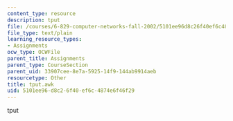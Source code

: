 ```yaml
---
content_type: resource
description: tput
file: /courses/6-829-computer-networks-fall-2002/5101ee96d8c26f40ef6c4874e6f46f29_tput.awk
file_type: text/plain
learning_resource_types:
- Assignments
ocw_type: OCWFile
parent_title: Assignments
parent_type: CourseSection
parent_uid: 33907cee-8e7a-5925-14f9-144ab9914aeb
resourcetype: Other
title: tput.awk
uid: 5101ee96-d8c2-6f40-ef6c-4874e6f46f29
---
```

tput

